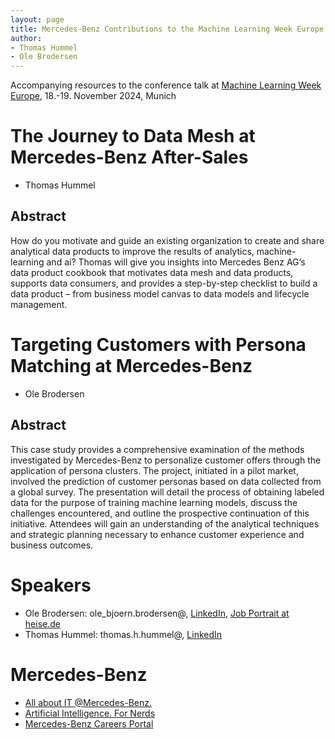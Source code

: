 ```yaml
---
layout: page
title: Mercedes-Benz Contributions to the Machine Learning Week Europe in Munich 2024
author:
- Thomas Hummel
- Ole Brodersen 
---
```

Accompanying resources to the conference talk at [Machine Learning Week Europe](https://machinelearningweek.eu/), 18.-19. November 2024, Munich

# The Journey to Data Mesh at Mercedes-Benz After-Sales
* Thomas Hummel
## Abstract
How do you motivate and guide an existing organization to create and share analytical data products to improve the results of analytics, machine-learning and ai? Thomas will give you insights into Mercedes Benz AG’s data product cookbook that motivates data mesh and data products, supports data consumers, and provides a step-by-step checklist to build a data product – from business model canvas to data models and lifecycle management.

# Targeting Customers with Persona Matching at Mercedes-Benz
* Ole Brodersen
## Abstract
This case study provides a comprehensive examination of the methods investigated by Mercedes-Benz to personalize customer offers through the application of persona clusters. The project, initiated in a pilot market, involved the prediction of customer personas based on data collected from a global survey. The presentation will detail the process of obtaining labeled data for the purpose of training machine learning models, discuss the challenges encountered, and outline the prospective continuation of this initiative. Attendees will gain an understanding of the analytical techniques and strategic planning necessary to enhance customer experience and business outcomes.

# Speakers
* Ole Brodersen: ole_bjoern.brodersen@, [LinkedIn](https://www.linkedin.com/in/brodersen-ole), [Job Portrait at heise.de](https://www.heise.de/hintergrund/Jobs-in-the-automotive-industry-Machine-Learning-Engineer-9286444.html 
)
* Thomas Hummel: thomas.h.hummel@, [LinkedIn](https://www.linkedin.com/in/hummelthomas)

# Mercedes-Benz
* [All about IT @Mercedes-Benz.](https://mb4.me/all-about-it)
* [Artificial Intelligence. For Nerds](https://group.mercedes-benz.com/careers/about-us/artificial-intelligence/for-nerds/)
* [Mercedes-Benz Careers Portal](https://group.mercedes-benz.com/careers/job-search/)

